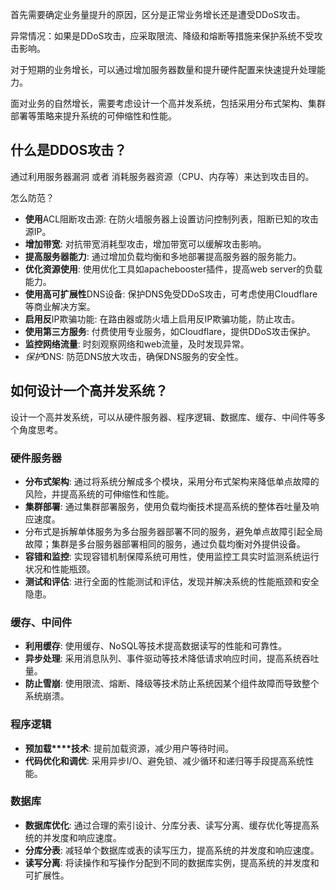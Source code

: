 首先需要确定业务量提升的原因，区分是正常业务增长还是遭受DDoS攻击。

异常情况：如果是DDoS攻击，应采取限流、降级和熔断等措施来保护系统不受攻击影响。

对于短期的业务增长，可以通过增加服务器数量和提升硬件配置来快速提升处理能力。

面对业务的自然增长，需要考虑设计一个高并发系统，包括采用分布式架构、集群部署等策略来提升系统的可伸缩性和性能。

## 什么是DDOS攻击？

通过利用服务器漏洞 或者 消耗服务器资源（CPU、内存等）来达到攻击目的。

怎么防范？

- **使用**ACL阻断攻击源: 在防火墙服务器上设置访问控制列表，阻断已知的攻击源IP。
- **增加带宽**: 对抗带宽消耗型攻击，增加带宽可以缓解攻击影响。
- **提高服务器能力**: 通过增加负载均衡和多地部署提高服务器的服务能力。
- **优化资源使用**: 使用优化工具如apachebooster插件，提高web server的负载能力。
- **使用高可扩展性**DNS设备: 保护DNS免受DDoS攻击，可考虑使用Cloudflare等商业解决方案。
- **启用反**IP欺骗功能: 在路由器或防火墙上启用反IP欺骗功能，防止攻击。
- **使用第三方服务**: 付费使用专业服务，如Cloudflare，提供DDoS攻击保护。
- **监控网络流量**: 时刻观察网络和web流量，及时发现异常。
- *保护*DNS: 防范DNS放大攻击，确保DNS服务的安全性。

## 如何设计一个高并发系统？

设计一个高并发系统，可以从硬件服务器、程序逻辑、数据库、缓存、中间件等多个角度思考。

### 硬件服务器

- **分布式架构**: 通过将系统分解成多个模块，采用分布式架构来降低单点故障的风险，并提高系统的可伸缩性和性能。
- **集群部署**: 通过集群部署服务，使用负载均衡技术提高系统的整体吞吐量及响应速度。
- 分布式是拆解单体服务为多台服务器部署不同的服务，避免单点故障引起全局故障；集群是多台服务器部署相同的服务，通过负载均衡对外提供设备。
- **容错和监控**: 实现容错机制保障系统可用性，使用监控工具实时监测系统运行状况和性能瓶颈。
- **测试和评估**: 进行全面的性能测试和评估，发现并解决系统的性能瓶颈和安全隐患。

### 缓存、中间件

- **利用缓存**: 使用缓存、NoSQL等技术提高数据读写的性能和可靠性。
- **异步处理**: 采用消息队列、事件驱动等技术降低请求响应时间，提高系统吞吐量。
- **防止雪崩**: 使用限流、熔断、降级等技术防止系统因某个组件故障而导致整个系统崩溃。

### 程序逻辑

- **预加载****技术**: 提前加载资源，减少用户等待时间。
- **代码优化和调优**: 采用异步I/O、避免锁、减少循环和递归等手段提高系统性能。

### 数据库

- **数据库优化**: 通过合理的索引设计、分库分表、读写分离、缓存优化等提高系统的并发度和响应速度。
- **分库分表**: 减轻单个数据库或表的读写压力，提高系统的并发度和响应速度。
- **读写分离**: 将读操作和写操作分配到不同的数据库实例，提高系统的并发度和可扩展性。